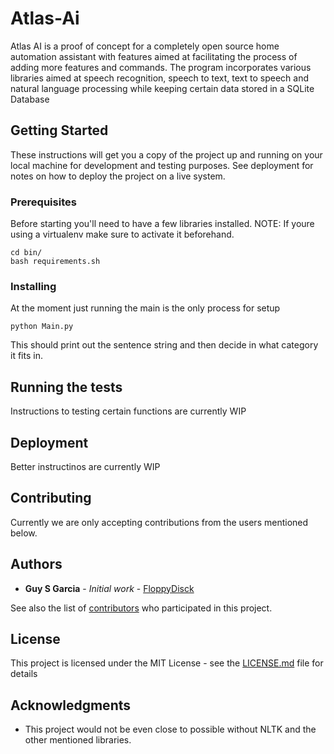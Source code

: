 # Atlas-Ai

Atlas AI is a proof of concept for a completely open source home automation assistant with features aimed at facilitating the process of adding more features and commands. The program incorporates various libraries aimed at speech recognition, speech to text, text to speech and natural language processing while keeping certain data stored in a SQLite Database

## Getting Started

These instructions will get you a copy of the project up and running on your local machine for development and testing purposes. See deployment for notes on how to deploy the project on a live system.

### Prerequisites

Before starting you'll need to have a few libraries installed.
NOTE: If youre using a virtualenv make sure to activate it beforehand.
```
cd bin/
bash requirements.sh
```

### Installing

At the moment just running the main is the only process for setup

```
python Main.py
```

This should print out the sentence string and then decide in what category it fits in.

## Running the tests

Instructions to testing certain functions are currently WIP

## Deployment

Better instructinos are currently WIP

## Contributing

Currently we are only accepting contributions from the users mentioned below.

## Authors

* **Guy S Garcia** - *Initial work* - [FloppyDisck](https://github.com/FloppyDisck)

See also the list of [contributors](https://github.com/your/project/contributors) who participated in this project.

## License

This project is licensed under the MIT License - see the [LICENSE.md](LICENSE.md) file for details

## Acknowledgments

* This project would not be even close to possible without NLTK and the other mentioned libraries.

